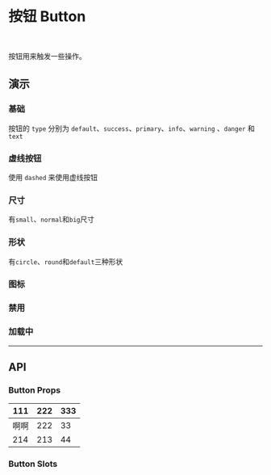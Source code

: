 <script setup lang="ts">
import BaseDemo from './baseDemo.vue'
import SizeDemo from './sizeDemo.vue'
import DashedDemo from './dashedDemo.vue'
import ShapeDemo from './shapeDemo.vue'
</script>

# 按钮 Button   
<br>

按钮用来触发一些操作。

## 演示

### 基础

按钮的 `type` 分别为 `default`、`success`、`primary`、`info`、`warning` 、`danger` 和 `text`

<show-box comp-name="button" demo-name="baseDemo">
  <BaseDemo/>
</show-box>


### 虚线按钮

使用 `dashed` 来使用虚线按钮

<show-box comp-name="button" demo-name="dashedDemo">
  <DashedDemo/>
</show-box>

### 尺寸

有`small`、`normal`和`big`尺寸

<show-box comp-name="button" demo-name="sizeDemo">
  <SizeDemo/>
</show-box>

### 形状

有`circle`、`round`和`default`三种形状

<show-box comp-name="button" demo-name="shapeDemo">
  <ShapeDemo/>
</show-box>

### 图标

### 禁用

### 加载中

---

## API

### Button Props

| **111** | **222** | **333** |
| ------- | ------- | ------- |
| 啊啊    | 222     | 33      |
| 214     | 213     | 44      |

### Button Slots
